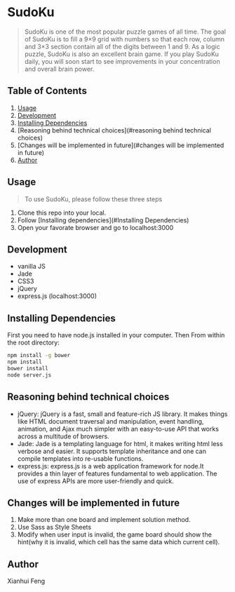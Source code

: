 SudoKu
======

> SudoKu is one of the most popular puzzle games of all time. The goal of SudoKu is to fill a 9×9 grid with numbers so that each row, column and 3×3 section contain all of the digits between 1 and 9. As a logic puzzle, SudoKu is also an excellent brain game. If you play SudoKu daily, you will soon start to see improvements in your concentration and overall brain power.

## Table of Contents

1. [Usage](#usage)
2. [Development](#development)
3. [Installing Dependencies](#installing-dependencies)
4. [Reasoning behind technical choices](#reasoning behind technical choices)
5. [Changes will be implemented in future](#changes will be implemented in future)
6. [Author](#author)

## Usage

> To use SudoKu, please follow these three steps

1. Clone this repo into your local.
2. Follow [Installing dependencies](#Installing Dependencies)
3. Open your favorate browser and go to localhost:3000

## Development
- vanilla JS
- Jade
- CSS3
- jQuery 
- express.js (localhost:3000)

## Installing Dependencies

First you need to have node.js installed in your computer.
Then From within the root directory:

```sh
npm install -g bower
npm install
bower install
node server.js
```

## Reasoning behind technical choices
- jQuery: jQuery is a fast, small and feature-rich JS library. It makes things like HTML document traversal and manipulation, event handling, animation, and Ajax much simpler with an easy-to-use API that works across a multitude of browsers. 
- Jade: Jade is a templating language for html, it makes writing html less verbose and easier. It supports template inheritance and one can compile templates into re-usable functions.
- express.js: express.js is a web application framework for node.It provides a thin layer of features fundamental to web application. The use of express APIs are more user-friendly and quick. 

## Changes will be implemented in future
1. Make more than one board and implement solution method.
2. Use Sass as Style Sheets
3. Modify when user input is invalid, the game board should show the hint(why it is invalid, which cell has the same data which current cell).

## Author
Xianhui Feng 

